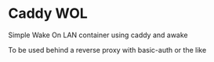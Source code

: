 # Caddy WOL

Simple Wake On LAN container using caddy and awake

To be used behind a reverse proxy with basic-auth or the like